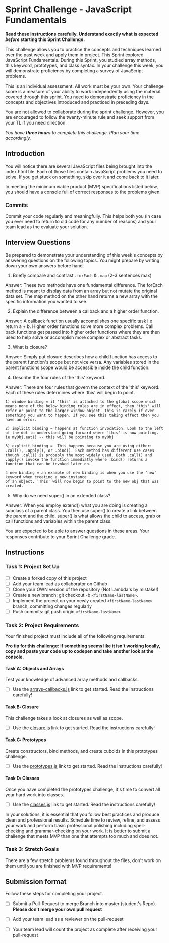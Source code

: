 # Sprint Challenge - JavaScript Fundamentals

**Read these instructions carefully. Understand exactly what is expected _before_ starting this Sprint Challenge.**

This challenge allows you to practice the concepts and techniques learned over the past week and apply them in project. This Sprint explored JavaScript Fundamentals. During this Sprint, you studied array methods, this keyword, prototypes, and class syntax. In your challenge this week, you will demonstrate proficiency by completing a survey of JavaScript problems.

This is an individual assessment. All work must be your own. Your challenge score is a measure of your ability to work independently using the material covered through this sprint. You need to demonstrate proficiency in the concepts and objectives introduced and practiced in preceding days.

You are not allowed to collaborate during the sprint challenge. However, you are encouraged to follow the twenty-minute rule and seek support from your TL if you need direction. 

_You have **three hours** to complete this challenge. Plan your time accordingly._


## Introduction

You will notice there are several JavaScript files being brought into the index.html file.  Each of those files contain JavaScript problems you need to solve.  If you get stuck on something, skip over it and come back to it later.

In meeting the minimum viable product (MVP) specifications listed below, you should have a console full of correct responses to the problems given.

### Commits

Commit your code regularly and meaningfully. This helps both you (in case you ever need to return to old code for any number of reasons) and your team lead as the evaluate your solution.

## Interview Questions

Be prepared to demonstrate your understanding of this week's concepts by answering questions on the following topics. You might prepare by writing down your own answers before hand.

1. Briefly compare and contrast `.forEach` & `.map` (2-3 sentences max)

Answer: These two methods have one fundamental difference. The forEach method is meant to display data from an array but not
mutate the original data set. The map method on the other hand returns a new array with the specific information you wanted to see. 

2. Explain the difference between a callback and a higher order function.

Answer: A callback function usually accomplishes one specific task i.e return a + b. Higher order functions solve more complex problems. 
Call back functions get passed into higher order functions where they are then used to help solve or accomplish more complex or abstract 
tasks. 

3. What is closure? 

Answer: Simply put closure describes how a child function has access to the parent function's scope but not vice versa. Any variables stored in the parent
functions scope would be accessible inside the child function. 


4. Describe the four rules of the 'this' keyword.

Answer: There are four rules that govern the context of the 'this' keyword. Each of these rules determines
where 'this' will begin to point. 

    1) window binding = if 'this' is attached to the global scope which means none of the below binding rules are in effect, then 'this' will refer or point to the larger window object. This is rarely if ever something you want to happen. If you see this taking effect then you have an error. 

    2) implicit binding = happens at function invocation. Look to the left of the dot to understand going forward where 'this' is now pointing. ie myObj.eat() -- this will be pointing to myObj

    3) explicit binding =  This happens because you are using either: .call(), .apply(), or .bind(). Each method has different use cases though .call() is probably the most widely used. Both .call() and .apply() invoke the function immediatly where .bind() returns a function that can be invoked later on. 

    4 new binding = an example of new binding is when you use the 'new' keyword when creating a new instance
    of an object. 'This' will now begin to point to the new obj that was created. 

5. Why do we need super() in an extended class?

Answer: When you employ extend() what you are doing is creating a subclass of a parent class. 
You then use super() to create a link between the parent and the child. super() is what allows the child to access, grab or call functions and variables within the parent class. 

You are expected to be able to answer questions in these areas. Your responses contribute to your Sprint Challenge grade. 

## Instructions

### Task 1: Project Set Up

- [ ] Create a forked copy of this project
- [ ] Add your team lead as collaborator on Github
- [ ] Clone your OWN version of the repository (Not Lambda's by mistake!)
- [ ] Create a new branch: git checkout -b `<firstName-lastName>`.
- [ ] Implement the project on your newly created `<firstName-lastName>` branch, committing changes regularly
- [ ] Push commits: git push origin `<firstName-lastName>`

### Task 2: Project Requirements

Your finished project must include all of the following requirements:

**Pro tip for this challenge: If something seems like it isn't working locally, copy and paste your code up to codepen and take another look at the console.**

#### Task A: Objects and Arrays

Test your knowledge of advanced array methods and callbacks.
* [ ] Use the [arrays-callbacks.js](challenges/arrays-callbacks.js) link to get started.  Read the instructions carefully!

#### Task B: Closure

This challenge takes a look at closures as well as scope. 
* [ ] Use the [closure.js](challenges/closure.js) link to get started. Read the instructions carefully!

#### Task C: Prototypes

Create constructors, bind methods, and create cuboids in this prototypes challenge.
* [ ] Use the [prototypes.js](challenges/prototypes.js) link to get started. Read the instructions carefully!

#### Task D: Classes

Once you have completed the prototypes challenge, it's time to convert all your hard work into classes.
* [ ] Use the [classes.js](challenges/classes.js) link to get started. Read the instructions carefully!

In your solutions, it is essential that you follow best practices and produce clean and professional results. Schedule time to review, refine, and assess your work and perform basic professional polishing including spell-checking and grammar-checking on your work. It is better to submit a challenge that meets MVP than one that attempts too much and does not.

### Task 3: Stretch Goals 

There are a few stretch problems found throughout the files, don't work on them until you are finished with MVP requirements!

## Submission format

Follow these steps for completing your project.

- [ ] Submit a Pull-Request to merge <firstName-lastName> Branch into master (student's  Repo). **Please don't merge your own pull request**
- [ ] Add your team lead as a reviewer on the pull-request
- [ ] Your team lead will count the project as complete after receiving your pull-request


